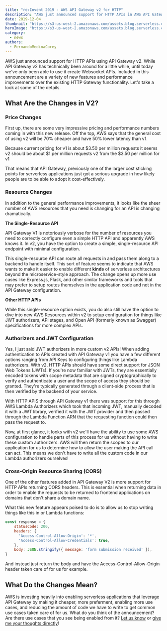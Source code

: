 ```yaml
---
title: "re:Invent 2019 - AWS API Gateway v2 for HTTP"
description: "AWS just announced support for HTTP APIs in AWS API Gateway v2."
date: 2019-12-04
thumbnail: "https://s3-us-west-2.amazonaws.com/assets.blog.serverless.com/2019-12-http-v2-api-gateway/thumbnail.png"
heroImage: "https://s3-us-west-2.amazonaws.com/assets.blog.serverless.com/2019-12-http-v2-api-gateway/header.png"
category:
  - news
authors:
  - FernandoMedinaCorey
---
```


AWS just announced support for HTTP APIs using API Gateway v2. While API Gateway v2 has technically been around for a little while, until today we've only been able to use it create Websocket APIs. Included in this announcement are a variety of new features and performance improvements over the existing HTTP Gateway functionality. Let's take a look at some of the details.

## What Are the Changes in V2?

### Price Changes

First up, there are some very impressive pricing and performance numbers coming in with this new release. Off the top, AWS says that the general cost of using v2 will be 70% cheaper and have 50% lower latency than v1. 

Because current pricing for v1 is about $3.50 per million requests it seems v2 should be about $1 per million requests v2 from the $3.50 per million for v1

That means that API Gateway, previously one of the larger cost sticking points for serverless applications just got a serious upgrade in how likely people are to be able to adopt it cost-effectively.

### Resource Changes

In addition to the general performance improvements, it looks like the sheer number of AWS resources that you need is changing for an API is changing dramatically. 

**The Single-Resource API**

API Gateway V1 is notoriously verbose for the number of resources you need to correctly configure even a simple HTTP API and apparently AWS knows it. In v2, you have the option to create a simple, single-resource API endpoint with minimal configuration. 

This single-resource API can route all requests in and pass them along to a backend to handle itself. This sort of feature seems to indicate that AWS wants to make it easier to enable different **kinds** of serverless architectures beyond the microservice-style approach. The change opens up more use cases like Express.js, Flask, and other similar frameworks and tools that may prefer to setup routes themselves in the application code and not in the API Gateway configuration.

**Other HTTP APIs**

While this single-resource option exists, you do also still have the option to dive into new AWS Resources within v2 to setup configuration for things like JWT authorizers, API stages, and Open API (formerly known as Swagger) specifications for more complex APIs.

### Authorizers and JWT Configuration

Yes, I just said JWT authorizers in more custom v2 APIs! When adding authentication to APIs created with API Gateway v1 you have a few different options ranging from API Keys to configuring things like Lambda authorizers. With v2, HTTP APIs should have some direct support for JSON Web Tokens (JWTs). If you're now familiar with JWTs, they are essentially encoded tokens with scope metadata that are signed cryptographically to verify and authenticate a user and the scope of access they should be granted. They're typically generated through a client-side process that is then verified by the backend of your service.

With HTTP APIS through API Gateway v1 there was support for this through AWS Lambda Authorizers which took that incoming JWT, manually decoded it with a JWT library, verified it with the JWT provider and then passed through the Lambda Function ARN that the requesting function could then pass the request to.

Now, at first glance, it looks with v2 we'll have the ability to use some AWS configuration to handle parts of this process for us without having to write these custom authorizers. AWS will then return the scopes to our application for us to determine how to allow the user making the API call can act. This means we don't have to write all the custom code in our Lambda authorizers ourselves!

### Cross-Origin Resource Sharing (CORS)

One of the other features added in API Gateway V2 is more support for HTTP APIs returning CORS headers. This is essential when returning data in order to enable the requests to be returned to frontend applications on domains that don't share a domain name. 

What this new feature appears poised to do is to allow us to stop writing things like this in or Lambda functions:

```javascript
const response = {
    statusCode: 200,
    headers: {
      'Access-Control-Allow-Origin': '*',
      'Access-Control-Allow-Credentials': true,
    },
    body: JSON.stringify({ message: 'form submission received' }),
}
```

And instead just return the body and have the Access-Control-Allow-Origin header taken care of for us for example.

## What Do the Changes Mean?

AWS is investing heavily into enabling serverless applications that leverage API Gateway by making it cheaper, more preferment, enabling more use cases, and reducing the amount of code we have to write to get common use cases taken care of for us. What do you think of the announcement? Are there use cases that you see being enabled from it? [Let us know](https://twitter.com/goserverless) or [give me your thoughts directly](https://twitter.com/fmc_sea)!